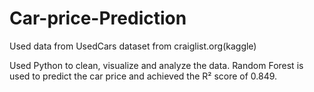 # Car-price-Prediction

Used data from UsedCars dataset from craiglist.org(kaggle)

Used Python to clean, visualize and analyze the data. Random Forest is used to predict the car price and achieved the R² score of 0.849.
